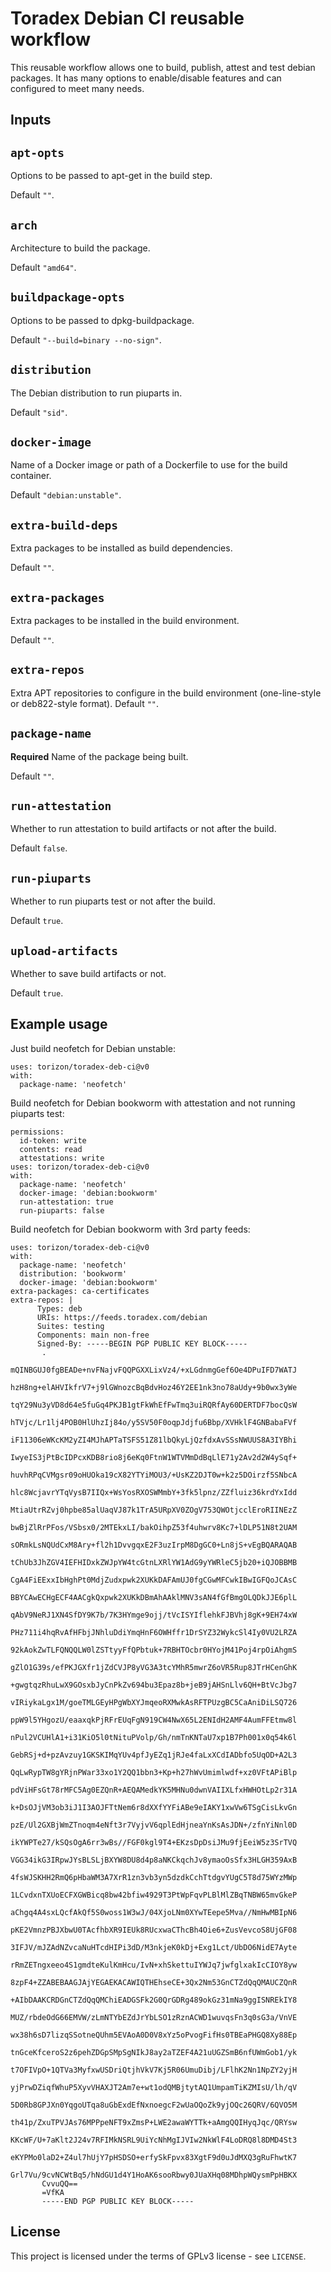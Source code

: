 # Toradex Debian CI reusable workflow

This reusable workflow allows one to build, publish, attest and test debian
packages. It has many options to enable/disable features and can configured to
meet many needs.

## Inputs

## `apt-opts`
Options to be passed to apt-get in the build step.

Default `""`.

## `arch`
Architecture to build the package.

Default `"amd64"`.

## `buildpackage-opts`
Options to be passed to dpkg-buildpackage.

Default `"--build=binary --no-sign"`.

## `distribution`
The Debian distribution to run piuparts in.

Default `"sid"`.

## `docker-image`
Name of a Docker image or path of a Dockerfile to use for the build container.

Default `"debian:unstable"`.

## `extra-build-deps`
Extra packages to be installed as build dependencies.

Default `""`.

## `extra-packages`
Extra packages to be installed in the build environment.

Default `""`.

## `extra-repos`
Extra APT repositories to configure in the build environment (one-line-style or deb822-style format).
Default `""`.

## `package-name`
**Required** Name of the package being built.

Default `""`.

## `run-attestation`
Whether to run attestation to build artifacts or not after the build.

Default `false`.

## `run-piuparts`
Whether to run piuparts test or not after the build.

Default `true`.

## `upload-artifacts`
Whether to save build artifacts or not.

Default `true`.


## Example usage

Just build neofetch for Debian unstable:

```
uses: torizon/toradex-deb-ci@v0
with:
  package-name: 'neofetch'
```

Build neofetch for Debian bookworm with attestation and not running piuparts test:

```
permissions:
  id-token: write
  contents: read
  attestations: write
uses: torizon/toradex-deb-ci@v0
with:
  package-name: 'neofetch'
  docker-image: 'debian:bookworm'
  run-attestation: true
  run-piuparts: false
```

Build neofetch for Debian bookworm with 3rd party feeds:

```
uses: torizon/toradex-deb-ci@v0
with:
  package-name: 'neofetch'
  distribution: 'bookworm'
  docker-image: 'debian:bookworm'
extra-packages: ca-certificates
extra-repos: |
      Types: deb
      URIs: https://feeds.toradex.com/debian
      Suites: testing
      Components: main non-free
      Signed-By: -----BEGIN PGP PUBLIC KEY BLOCK-----
       .
       mQINBGUJ0fgBEADe+nvFNajvFQQPGXXLixVz4/+xLGdnmgGef6Oe4DPuIFD7WATJ
       hzH8ng+elAHVIkfrV7+j9lGWnozcBqBdvHoz46Y2EE1nk3no78aUdy+9b0wx3yWe
       tqY29Nu3yVD8d64e5fuGq4PKJB1gtFkWhEfFwTmq3uiRQRfAy60DERTDF7bocQsW
       hTVjc/Lr1lj4POB0HlUhzIj84o/y5SV50F0oqpJdjfu6Bbp/XVHklF4GNBabaFVf
       iF11306eWKcKM2yZI4MJhAPTaTSFS51Z81lbQkyLjQzfdxAvSSsNWUUS8A3IYBhi
       IwyeIS3jPtBcIDPcxKDB8rio8j6eKq0FtnW1WTVMmDdBqLlE71y2Av2d2W4ySqf+
       huvhRPqCVMgsr09oHUOka19cX82YTYiMOU3/+UsKZ2DJT0w+k2z5DOirzf5SNbcA
       hlc8WcjavrYTqVysB7IIQx+WsYosRXOSWMmbY+3fk5lpnz/ZZfluiz36krdYxIdd
       MtiaUtrRZvj0hpbe85alUaqVJ87k1TrA5URpXV0ZOgV753QWOtjcclEroRIINEzZ
       bwBjZlRrPFos/VSbsx0/2MTEkxLI/bakOihpZ53f4uhwrv8Kc7+lDLP51N8t2UAM
       sORmkLsNQUdCxM8Ary+fl2h1DvvgqxE2F3uzIrpM8DgGC0+Ln8jS+vEgBQARAQAB
       tChUb3JhZGV4IEFHIDxkZWJpYW4tcGtnLXRlYW1AdG9yYWRleC5jb20+iQJOBBMB
       CgA4FiEExxIbHghPt0MdjZudxpwk2XUKkDAFAmUJ0fgCGwMFCwkIBwIGFQoJCAsC
       BBYCAwECHgECF4AACgkQxpwk2XUKkDBmAhAAklMNV3sAN4fGfBmgOLQDkJJE6plL
       qAbV9NeRJ1XN4SfDY9K7b/7K3HYmge9ojj/tVcISYIflehkFJBVhj8gK+9EH74xW
       PHz711i4hqRvAfHFbjJNhluDdiYmqHnF6OWHffr1DrSYZ32WykcSl4Iy0VU2LRZA
       92kAokZwTLFQNQQLW0lZSTtyyFfQPbtuk+7RBHTOcbr0HYojM41Poj4rpOiAhgmS
       gZlO1G39s/efPKJGXfr1jZdCVJP8yVG3A3tcYMhR5mwrZ6oVR5Rup8JTrHCenGhK
       +gwgtqzRhuLwX9GOsxbJyCnPkZv694bu3Epaz8b+jeB9jAHSnLlv6QH+BtVcJbg7
       vIRiykaLgx1M/goeTMLGEyHPgWbXYJmqeoRXMwkAsRFTPUzgBC5CaAniDiLSQ726
       ppW9l5YHgozU/eaaxqkPjRFrEUqFgN919CW4NwX65L2ENIdH2AMF4AumFFEtmw8l
       nPul2VCUHlA1+i31KiO5l0tNituPVolp/Gh/nmTnKNTaU7xp1B7Ph001x0q54k6l
       GebRSj+d+pzAvzuy1GKSKIMqYUv4pfJyEZq1jRJe4faLxXCdIADbfo5UqOD+A2L3
       QqLwRypTW8gYRjnPWar33xo1Y2QQ1bbn3+Kp+h27hWvUmimlwdf+xz0VFtAPiBlp
       pdViHFsGt78rMFC5Ag0EZQnR+AEQAMedkYK5MHNu0dwnVAIIXLfxHWHOtLp2r31A
       k+DsOJjVM3ob3iJ1I3AOJFTtNem6r8dXXfYYFiABe9eIAKY1xwVw6TSgCisLkvGn
       pzE/Ul2GXBjWmZTnoqm4eNft3r7VyjvV6qplEdHjneaYnKsAsJDN+/zfnYiNnl0D
       ikYWPTe27/kSQsOgA6rr3wBs//FGF0kgl9T4+EKzsDpDsiJMu9fjEeiW5z3SrTVQ
       VGG34ikG3IRpwJYsBLSLjBXYW8DU8d4p8aNKCkqchJv8ymaoOsSfx3HLGH359AxB
       4fsWJSKHH2RmQ6pHbaWM3A7XrR1zn3vb3yn5dzdkCchTtdgvYUgC5T8d75WYzMWp
       1LCvdxnTXUoECFXGWBicq8bw42bfiw4929T3PtWpFqvPLBlMlZBqTNBW65mvGkeP
       aChgq4A4sxLQcfAkQf5S0woss1W3wJ/04XjoLNm0XYwTEepe5Mva//NmHwMBIpN6
       pKE2VmnzPBJXbwU0TAcfhbXR9IEUk8RUcxwaCThcBh4Oie6+ZusVevcoS8UjGF08
       3IFJV/mJZAdNZvcaNuHTcdHIPi3dD/M3nkjeK0kDj+Exg1Lct/UbDO6NidE7Ayte
       rRmZETngxeeo4S1gmdteKulKmHcu/IvN+xhSkettuIYWJq7jwfglxakIcCIOY8yw
       8zpF4+ZZABEBAAGJAjYEGAEKACAWIQTHEhseCE+3Qx2Nm53GnCTZdQqQMAUCZQnR
       +AIbDAAKCRDGnCTZdQqQMChiEADGSFk2G0QrGDRg489okGz31mNa9ggISNREkIY8
       MUZ/rbdeOdG66EMVW/zLmNTYbEZdJrYbLSO1zRznACWD1wuvqsFn3q0sG3a/VnVE
       wx38h6sD7lizqSSotneQUhm5EVAoA0D0V8xYz5oPvogFifHs0TBEaPHGQ8Xy88Ep
       tnGceKfceroS2z6pehZDGpSMpSgNIkJ8ay2aTZEF4A21uUGZSmB6nfUWmGob1/yk
       t7OFIVpO+1QTVa3MyfxwUSDriQtjhVkV7Kj5R06UmuDibj/LFlhK2Nn1NpZY2yjH
       yjPrwDZiqfWhuP5XyvVHAXJT2Am7e+wt1odQMBjtytAQ1UmpamTiKZMIsU/lh/qV
       5D0Rb8GPJXn0YqgoUTqa8uGbExdEfNxnoegcF2wUaOQoZk9yjOQc26QRV/6QVO5M
       th41p/ZxuTPVJAs76MPPpeNFT9xZmsP+LWE2awaWYTTk+aAmgQQIHyqJqc/QRYsw
       KKcWF/U+7aKlt2J24v7RFIMkNSRL9UiYcNhMgIJVIw2NkWlF4LoDRQ8l8DMD4St3
       eKYPMo0laD2+Z4ul7hUjY7pHSDSO+erfySkFpvx83XgtF9d0uJdMXQ3gRuFhwtK7
       Grl7Vu/9cvNCWtBq5/hNdGU1d4Y1HoAK6sooRbwy0JUaXHq08MDhpWQysmPpHBKX
       CvvuQQ==
       =VfKA
       -----END PGP PUBLIC KEY BLOCK-----
```

## License
This project is licensed under the terms of GPLv3 license - see `LICENSE`.
